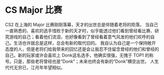 # CS Major 比赛

CS2 在上海的 Major 比赛刚刚落幕，天才的出世总是伴随着老将的陨落。
当自己一直熟悉的、喜欢的选手惜败于新的天才时，似乎能透过他们看到曾经看比赛、研究游戏的自己；看着他们流泪，也好像看到了曾经看着意气风发的他们欢呼的自己。生活也许就总是这样，总会有新的取代旧的。
我自认为自己是一个保持敞开态度的人，但是老将们给我带来的回忆还是会让我忍不住留念曾经的他们和曾经的自己。新的玩家或许会喜欢上 Donk这名选手，他确实很强，无愧于 TOP1 的称号。只是，那些老将曾经也是“Donk”；未来也终会有新的“Donk”横空出世。
人生代代无穷已，江月年年望相似。